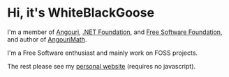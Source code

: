 <p><h1>Hi, it's WhiteBlackGoose</h1>
I'm a member of <a href="https://angouri.org">Angouri</a>, <a href="http://dotnetfoundation.org">.NET Foundation</a>, and <a href="https://www.fsf.org">Free Software Foundation</a>, and author of <a href="http://github.com/asc-community/AngouriMath">AngouriMath</a>. 

I'm a Free Software enthusiast and mainly work on FOSS projects.

The rest please see my [personal website](https://wbg.angouri.org) (requires no javascript).
        </p>